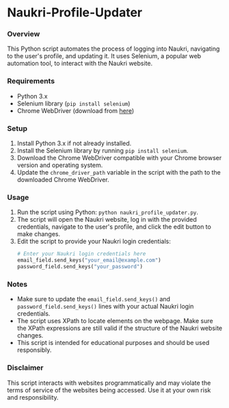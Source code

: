 # Naukri-Profile-Updater

### Overview
This Python script automates the process of logging into Naukri, navigating to the user's profile, and updating it. It uses Selenium, a popular web automation tool, to interact with the Naukri website.

### Requirements
- Python 3.x
- Selenium library (`pip install selenium`)
- Chrome WebDriver (download from [here](https://sites.google.com/a/chromium.org/chromedriver/))

### Setup
1. Install Python 3.x if not already installed.
2. Install the Selenium library by running `pip install selenium`.
3. Download the Chrome WebDriver compatible with your Chrome browser version and operating system.
4. Update the `chrome_driver_path` variable in the script with the path to the downloaded Chrome WebDriver.

### Usage
1. Run the script using Python: `python naukri_profile_updater.py`.
2. The script will open the Naukri website, log in with the provided credentials, navigate to the user's profile, and click the edit button to make changes.
3. Edit the script to provide your Naukri login credentials:
    ```python
    # Enter your Naukri login credentials here
    email_field.send_keys("your_email@example.com")
    password_field.send_keys("your_password")
    ```

### Notes
- Make sure to update the `email_field.send_keys()` and `password_field.send_keys()` lines with your actual Naukri login credentials.
- The script uses XPath to locate elements on the webpage. Make sure the XPath expressions are still valid if the structure of the Naukri website changes.
- This script is intended for educational purposes and should be used responsibly.

### Disclaimer
This script interacts with websites programmatically and may violate the terms of service of the websites being accessed. Use it at your own risk and responsibility.
